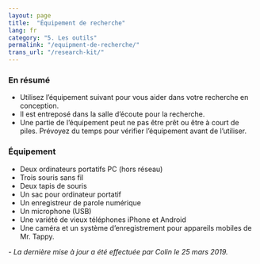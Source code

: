 ```yaml
---
layout: page
title:  "Équipement de recherche"
lang: fr
category: "5. Les outils"
permalink: "/equipment-de-recherche/"
trans_url: "/research-kit/"
---
```


### En résumé
* Utilisez l’équipement suivant pour vous aider dans votre recherche en conception.
* Il est entreposé dans la salle d’écoute pour la recherche.
* Une partie de l’équipement peut ne pas être prêt ou être à court de piles. Prévoyez du temps pour vérifier l’équipement avant de l’utiliser.

### Équipement
* Deux ordinateurs portatifs PC (hors réseau)
* Trois souris sans fil
* Deux tapis de souris
* Un sac pour ordinateur portatif
* Un enregistreur de parole numérique
* Un microphone (USB)
* Une variété de vieux téléphones iPhone et Android
* Une caméra et un système d’enregistrement pour appareils mobiles de Mr. Tappy.

_- La dernière mise à jour a été effectuée par Colin le 25 mars 2019._
